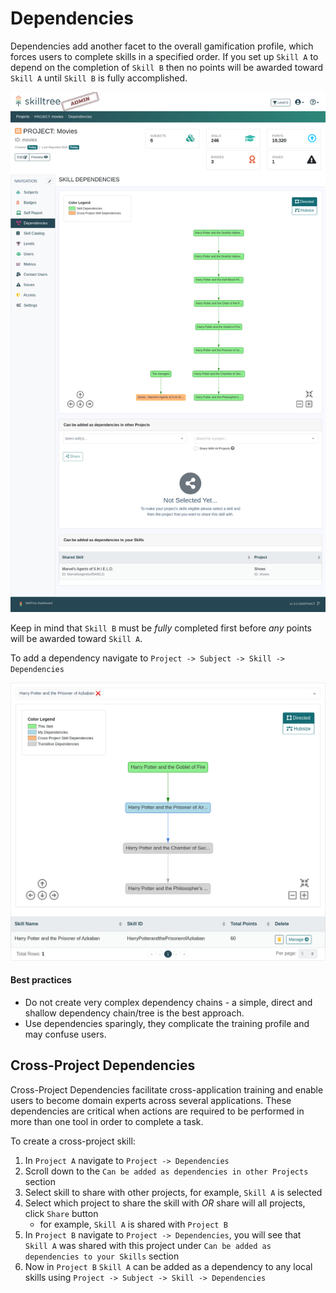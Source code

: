 # Dependencies

Dependencies add another facet to the overall gamification profile, which forces users to complete skills in a specified order.
If you set up ``Skill A`` to depend on the completion of ``Skill B`` then no points will be awarded toward ``Skill A`` until ``Skill B`` is fully accomplished.   

![Project Dependencies](../../screenshots/admin/page-project-deps.png)

Keep in mind that ``Skill B`` must be *fully* completed first before *any* points will be awarded toward ``Skill A``.  

To add a dependency navigate to ``Project -> Subject -> Skill -> Dependencies``

![Add Dependencies](../../screenshots/admin/component-skill-deps.png)

#### Best practices
- Do not create very complex dependency chains - a simple, direct and shallow dependency chain/tree is the best approach.  
- Use dependencies sparingly, they complicate the training profile and may confuse users.


## Cross-Project Dependencies

Cross-Project Dependencies facilitate cross-application training and enable users to become domain experts across several applications. 
These dependencies are critical when actions are required to be performed in more than one tool in order to complete a task.                                        

To create a cross-project skill:
1. In ``Project A`` navigate to ``Project -> Dependencies``
2. Scroll down to the ``Can be added as dependencies in other Projects`` section
3. Select skill to share with other projects, for example, ``Skill A`` is selected
4. Select which project to share the skill with *OR* share will all projects, click ``Share`` button
   - for example, ``Skill A`` is shared with ``Project B``
5. In ``Project B`` navigate to ``Project -> Dependencies``, you will see that ``Skill A`` was shared with this project under ``Can be added as dependencies to your Skills`` section
6. Now in ``Project B`` ``Skill A`` can be added as a dependency to any local skills using ``Project -> Subject -> Skill -> Dependencies``
   
  


